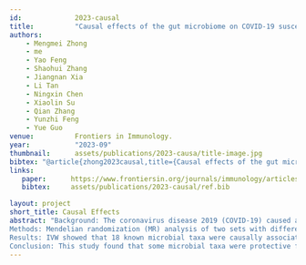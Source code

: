 ```yaml
---
id:             2023-causal
title:          "Causal effects of the gut microbiome on COVID-19 susceptibility and severity: a two-sample Mendelian randomization study"
authors:        
    - Mengmei Zhong 
    - me 
    - Yao Feng
    - Shaohui Zhang 
    - Jiangnan Xia
    - Li Tan 
    - Ningxin Chen
    - Xiaolin Su 
    - Qian Zhang
    - Yunzhi Feng
    - Yue Guo
venue:          Frontiers in Immunology.
year:           "2023-09"
thumbnail:      assets/publications/2023-causa/title-image.jpg
bibtex: "@article{zhong2023causal,title={Causal effects of the gut microbiome on COVID-19 susceptibility and severity: a two-sample Mendelian randomization study},author={Zhong, Meng-Mei and Xie, Jia-Hao and Feng, Yao and Zhang, Shao-Hui and Xia, Jiang-Nan and Tan, Li and Chen, Ning-Xin and Su, Xiao-Lin and Zhang, Qian and Feng, Yun-Zhi and others},journal={Frontiers in Immunology},volume={14},pages={1173974},year={2023},publisher={Frontiers Media SA}}"
links:
   paper:      https://www.frontiersin.org/journals/immunology/articles/10.3389/fimmu.2023.1173974/full
   bibtex:     assets/publications/2023-causal/ref.bib

layout: project
short_title: Causal Effects
abstract: "Background: The coronavirus disease 2019 (COVID-19) caused a global pandemic, with potential severity. We aimed to investigate whether genetically predicted gut microbiome is associated with susceptibility and severity of COVID-19 risk.
Methods: Mendelian randomization (MR) analysis of two sets with different significance thresholds was carried out to infer the causal relationship between the gut microbiome and COVID-19. SNPs associated with the composition of the gut microbiome (n = 5,717,754) and with COVID-19 susceptibility (n = 14,328,058), COVID-19 severity (n = 11,707,239), and COVID-19 hospitalization (n = 12,018,444) from publicly available genome-wide association studies (GWAS). The random-effect inverse variance weighted (IVW) method was used to determine causality. Three more MR techniques—MR Egger, weighted median, and weighted mode—and a thorough sensitivity analysis were also used to confirm the findings.
Results: IVW showed that 18 known microbial taxa were causally associated with COVID-19. Among them, six microbial taxa were causally associated with COVID-19 susceptibility; seven microbial taxa were causally associated with COVID-19 severity ; five microbial taxa were causally associated with COVID-19 hospitalization. Sensitivity analyses showed no evidence of pleiotropy or heterogeneity. Then, the predicted 37 species of the gut microbiome deserve further study.
Conclusion: This study found that some microbial taxa were protective factors or risky factors for COVID-19, which may provide helpful biomarkers for asymptomatic diagnosis and potential therapeutic targets for COVID-19."
---
```

